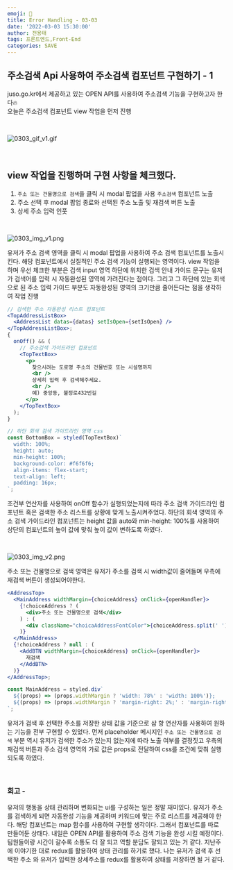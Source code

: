 ```yaml
---
emoji: 🍣
title: Error Handling - 03-03
date: '2022-03-03 15:30:00'
author: 전용태
tags: 프론트엔드,Front-End
categories: SAVE
---
```


## 주소검색 Api 사용하여 주소검색 컴포넌트 구현하기 - 1

juso.go.kr에서 제공하고 있는 OPEN API를 사용하여 주소검색 기능을 구현하고자 한다🔥 <br />
오늘은 주소검색 컴포넌트 view 작업을 먼저 진행

<br />

![0303_gif_v1.gif](0303_gif_v1.gif)

<br />

## view 작업을 진행하며 구현 사항을 체크했다.

1. `주소 또는 건물명으로 검색`을 클릭 시 modal 팝업을 사용 `주소검색` 컴포넌트 노출
2. 주소 선택 후 modal 팝업 종료와 선택된 주소 노출 및 재검색 버튼 노출
3. 상세 주소 입력 인풋

<br />

![0303_img_v1.png](0303_img_v1.png)

유저가 주소 검색 영역을 클릭 시 modal 팝업을 사용하여 주소 검색 컴포넌트를 노출시킨다. 해당 컴포넌트에서 실질적인 주소 검색 기능이 실행되는 영역이다. view 작업을 하며 우선 체크한 부분은 검색 input 영역 하단에 위치한 검색 안내 가이드 문구는 유저가 검색어를 입력 시 자동완성된 영역에 가려진다는 점이다. 그리고 그 하단에 있는 회색으로 된 주소 입력 가이드 부분도 자동완성된 영역의 크기만큼 줄어든다는 점을 생각하여 작업 진행

```jsx
// 검색한 주소 자동완성 리스트 컴포넌트
<TopAddressListBox>
  <AddressList datas={datas} setIsOpen={setIsOpen} />
</TopAddressListBox>;
{
  onOff() && (
    // 주소검색 가이드라인 컴포넌트
    <TopTextBox>
      <p>
        찾으시려는 도로명 주소의 건물번호 또는 시설명까지
        <br />
        상세히 입력 후 검색해주세요.
        <br />
        예) 중앙동, 불정로432번길
      </p>
    </TopTextBox>
  );
}

// 하단 회색 검색 가이드라인 영역 css
const BottomBox = styled(TopTextBox)`
  width: 100%;
  height: auto;
  min-height: 100%;
  background-color: #f6f6f6;
  align-items: flex-start;
  text-align: left;
  padding: 16px;
`;
```

조건부 연산자를 사용하여 onOff 함수가 실행되었는지에 따라 주소 검색 가이드라인 컴포넌트 혹은 검색한 주소 리스트를 상황에 맞게 노출시켜주었다. 하단의 회색 영역의 주소 검색 가이드라인 컴포넌트는 height 값을 auto와 min-height: 100%를 사용하여 상단의 컴포넌트의 높이 값에 맞춰 높이 값이 변하도록 하였다.

<br />

![0303_img_v2.png](0303_img_v2.png)

주소 또는 건물명으로 검색 영역은 유저가 주소를 검색 시 width값이 줄어들며 우측에 재검색 버튼이 생성되어야한다.

```jsx
<AddressTop>
  <MainAddress widthMargin={choiceAddress} onClick={openHandler}>
    {!choiceAddress ? (
      <div>주소 또는 건물명으로 검색</div>
    ) : (
      <div className="choicaAddressFontColor">{choiceAddress.split(' ').slice(0, 3).join(' ')}</div>
    )}
  </MainAddress>
  {!choiceAddress ? null : (
    <AddBTN widthMargin={choiceAddress} onClick={openHandler}>
      재검색
    </AddBTN>
  )}
</AddressTop>;

const MainAddress = styled.div`
  ${(props) => (props.widthMargin ? 'width: 78%' : 'width: 100%')};
  ${(props) => (props.widthMargin ? 'margin-right: 2%;' : 'margin-right: 0;')};
`;
```

유저가 검색 후 선택한 주소를 저장한 상태 값을 기준으로 삼 항 연산자를 사용하여 원하는 기능을 전부 구현할 수 있었다.
먼저 placeholder 메시지인 `주소 또는 건물명으로 검색` 부분 역시 유저가 검색한 주소가 있는지 없는지에 따라 노출 여부를 결정짓고 우측의 재검색 버튼과 주소 검색 영역의 가로 값은 props로 전달하여 css를 조건에 맞춰 실행되도록 하였다.

<br />

### 회고 -

유저의 행동을 상태 관리하며 변화되는 ui를 구성하는 일은 정말 재미있다. 유저가 주소를 검색하게 되면 자동완성 기능을 제공하며 키워드에 맞는 주로 리스트를 제공해야 한다. 해당 컴포넌트는 map 함수를 사용하여 구현할 생각이다. 그래서 컴포넌트를 따로 만들어둔 상태다. 내일은 OPEN API를 활용하여 주소 검색 기능을 완성 시킬 예정이다. 팀원들이랑 시간이 갈수록 소통도 더 잘 되고 역할 분담도 잘되고 있는 거 같다. 지난주에 이야기한 대로 redux를 활용하여 상태 관리를 하기로 했다. 나는 유저가 검색 후 선택한 주소 와 유저가 입력한 상세주소를 redux를 활용하여 상태를 저장하면 될 거 같다.

<br />
